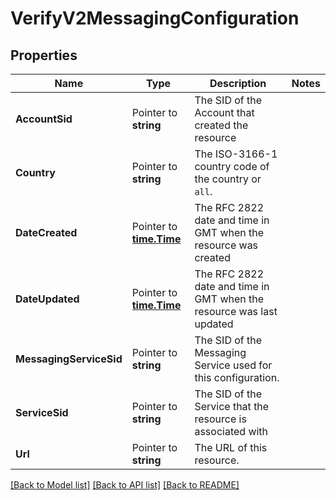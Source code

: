 # VerifyV2MessagingConfiguration

## Properties

Name | Type | Description | Notes
------------ | ------------- | ------------- | -------------
**AccountSid** | Pointer to **string** | The SID of the Account that created the resource |
**Country** | Pointer to **string** | The ISO-3166-1 country code of the country or `all`. |
**DateCreated** | Pointer to [**time.Time**](time.Time.md) | The RFC 2822 date and time in GMT when the resource was created |
**DateUpdated** | Pointer to [**time.Time**](time.Time.md) | The RFC 2822 date and time in GMT when the resource was last updated |
**MessagingServiceSid** | Pointer to **string** | The SID of the Messaging Service used for this configuration. |
**ServiceSid** | Pointer to **string** | The SID of the Service that the resource is associated with |
**Url** | Pointer to **string** | The URL of this resource. |

[[Back to Model list]](../README.md#documentation-for-models) [[Back to API list]](../README.md#documentation-for-api-endpoints) [[Back to README]](../README.md)


